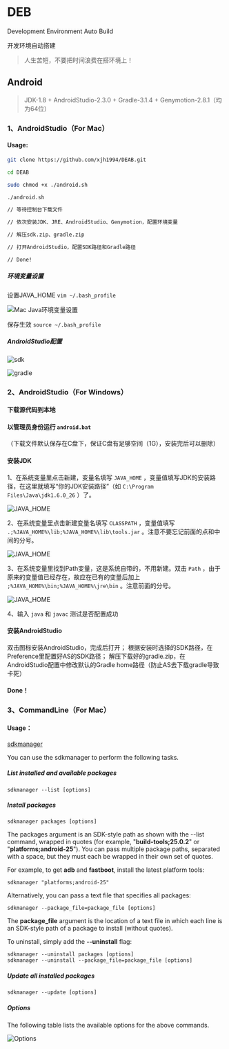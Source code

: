# DEB
Development Environment Auto Build

开发环境自动搭建

> 人生苦短，不要把时间浪费在搭环境上！

## Android

> JDK-1.8 + AndroidStudio-2.3.0 + Gradle-3.1.4 + Genymotion-2.8.1（均为64位）

### 1、AndroidStudio（For Mac）

#### Usage:

```  bash
git clone https://github.com/xjh1994/DEAB.git

cd DEAB

sudo chmod +x ./android.sh

./android.sh

// 等待控制台下载文件

// 依次安装JDK、JRE、AndroidStudio、Genymotion，配置环境变量

// 解压sdk.zip、gradle.zip

// 打开AndroidStudio，配置SDK路径和Gradle路径

// Done!

```

##### 环境变量设置

设置JAVA_HOME `vim ~/.bash_profile`

![Mac Java环境变量设置](images/env_mac.jpg)

保存生效 `source ~/.bash_profile`

##### AndroidStudio配置

![sdk](images/sdk.jpeg)

![gradle](images/gradle.jpeg)

### 2、AndroidStudio（For Windows）

#### 下载源代码到本地

#### **以管理员身份**运行 `android.bat`

（下载文件默认保存在C盘下，保证C盘有足够空间（1G），安装完后可以删除）

#### 安装JDK

1、在系统变量里点击新建，变量名填写 `JAVA_HOME` ，变量值填写JDK的安装路径，在这里就填写“你的JDK安装路径”（如 `C:\Program Files\Java\jdk1.6.0_26` ）了。

![JAVA_HOME](images/env_windows1.jpg)

2、在系统变量里点击新建变量名填写 `CLASSPATH` ，变量值填写 `.;%JAVA_HOME%\lib;%JAVA_HOME%\lib\tools.jar` 。注意不要忘记前面的点和中间的分号。

![JAVA_HOME](images/env_windows2.jpg)

3、在系统变量里找到Path变量，这是系统自带的，不用新建。双击 `Path` ，由于原来的变量值已经存在，故应在已有的变量后加上 `;%JAVA_HOME%\bin;%JAVA_HOME%\jre\bin` 。注意前面的分号。

![JAVA_HOME](images/env_windows3.jpg)

4、输入 `java` 和 `javac` 测试是否配置成功

#### 安装AndroidStudio

双击图标安装AndroidStudio，完成后打开；
根据安装时选择的SDK路径，在Preference里配置好AS的SDK路径；
解压下载好的gradle.zip，在AndroidStudio配置中修改默认的Gradle home路径（防止AS去下载gradle导致卡死）

#### Done！

### 3、CommandLine（For Mac）

#### Usage：
[sdkmanager](https://developer.android.google.cn/studio/command-line/sdkmanager.html)

You can use the sdkmanager to perform the following tasks.

##### List installed and available packages
`sdkmanager --list [options]`

##### Install packages
`sdkmanager packages [options]`

The packages argument is an SDK-style path as shown with the --list command, wrapped in quotes (for example, "**build-tools;25.0.2**" or "**platforms;android-25**"). You can pass multiple package paths, separated with a space, but they must each be wrapped in their own set of quotes.

For example, to get **adb** and **fastboot**, install the latest platform tools:

`sdkmanager "platforms;android-25"`

Alternatively, you can pass a text file that specifies all packages:

`sdkmanager --package_file=package_file [options]`

The **package_file** argument is the location of a text file in which each line is an SDK-style path of a package to install (without quotes).

To uninstall, simply add the **--uninstall** flag:

```
sdkmanager --uninstall packages [options]
sdkmanager --uninstall --package_file=package_file [options]
```

##### Update all installed packages
`sdkmanager --update [options]`

##### Options

The following table lists the available options for the above commands.

![Options](images/Options.jpeg)